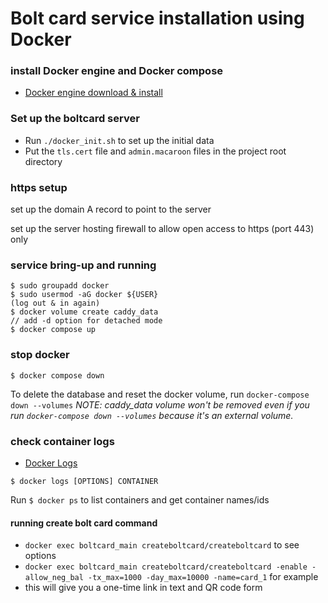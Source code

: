 # Bolt card service installation using Docker

### install Docker engine and Docker compose

- [Docker engine download &
   install](https://docs.docker.com/engine/install/)

### Set up the boltcard server
- Run `./docker_init.sh` to set up the initial data
- Put the `tls.cert` file and `admin.macaroon` files in the project root directory

### https setup

set up the domain A record to point to the server

set up the server hosting firewall to allow open access to https (port 443) only


### service bring-up and running
```
$ sudo groupadd docker
$ sudo usermod -aG docker ${USER}
(log out & in again)
$ docker volume create caddy_data
// add -d option for detached mode
$ docker compose up
```

### stop docker
```
$ docker compose down
```
To delete the database and reset the docker volume, run `docker-compose down --volumes`
*NOTE:  caddy_data volume won't be removed even if you run `docker-compose down --volumes` because it's an external volume.*  

### check container logs

- [Docker Logs](https://docs.docker.com/engine/reference/commandline/logs/)

```
$ docker logs [OPTIONS] CONTAINER
```

Run `$ docker ps` to list containers and get container names/ids

#### running create bolt card command
-  `docker exec boltcard_main createboltcard/createboltcard`  to see options
-  `docker exec boltcard_main createboltcard/createboltcard -enable -allow_neg_bal -tx_max=1000 -day_max=10000 -name=card_1`  for example
-  this will give you a one-time link in text and QR code form

